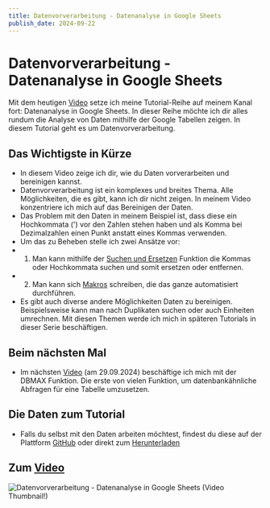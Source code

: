```yaml
---
title: Datenvorverarbeitung - Datenanalyse in Google Sheets
publish_date: 2024-09-22
---
```


# Datenvorverarbeitung - Datenanalyse in Google Sheets

Mit dem heutigen [Video](https://youtu.be/wvAnf45mRC4) setze ich meine Tutorial-Reihe auf meinem Kanal fort: Datenanalyse in Google Sheets. In dieser Reihe möchte ich dir alles rundum die Analyse von Daten mithilfe der Google Tabellen zeigen. In diesem Tutorial geht es um Datenvorverarbeitung.

## Das Wichtigste in Kürze

- In diesem Video zeige ich dir, wie du Daten vorverarbeiten und bereinigen kannst. 
- Datenvorverarbeitung ist ein komplexes und breites Thema. Alle Möglichkeiten, die es gibt, kann ich dir nicht zeigen. In meinem Video konzentriere ich mich auf das Bereinigen der Daten.
- Das Problem mit den Daten in meinem Beispiel ist, dass diese ein Hochkommata (') vor den Zahlen stehen haben und als Komma bei Dezimalzahlen einen Punkt anstatt eines Kommas verwenden.
- Um das zu Beheben stelle ich zwei Ansätze vor:
- 1. Man kann mithilfe der [Suchen und Ersetzen](https://youtu.be/gEbE-A71_v0) Funktion die Kommas oder Hochkommata suchen und somit ersetzen oder entfernen.
- 2. Man kann sich [Makros](https://youtu.be/OqIIG-iSh_k) schreiben, die das ganze automatisiert durchführen.
- Es gibt auch diverse andere Möglichkeiten Daten zu bereinigen. Beispielsweise kann man nach Duplikaten suchen oder auch Einheiten umrechnen. Mit diesen Themen werde ich mich in späteren Tutorials in dieser Serie beschäftigen.

## Beim nächsten Mal

- Im nächsten [Video](https://youtu.be/KXfBKGRtEEM) (am 29.09.2024) beschäftige ich mich mit der DBMAX Funktion. Die erste von vielen Funktion, um datenbankähnliche Abfragen für eine Tabelle umzusetzen.

## Die Daten zum Tutorial

- Falls du selbst mit den Daten arbeiten möchtest, findest du diese auf der Plattform [GitHub](https://github.com/f1db/f1db/releases/tag/v2024.0.0) oder direkt zum [Herunterladen](https://github.com/f1db/f1db/releases/download/v2024.0.0/f1db-csv-2024.0.0.zip)

## Zum [Video](https://youtu.be/wvAnf45mRC4)

![Datenvorverarbeitung - Datenanalyse in Google Sheets (Video Thumbnail!)](../../thumbnails/Fertig594.jpg "Datenvorverarbeitung - Datenanalyse in Google Sheets (Video Thumbnail!)")